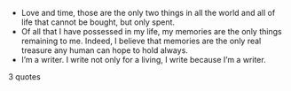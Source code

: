  - Love and time, those are the only two things in all the world and all of life that cannot be bought, but only spent.
 - Of all that I have possessed in my life, my memories are the only things remaining to me. Indeed, I believe that memories are the only real treasure any human can hope to hold always.
 - I’m a writer. I write not only for a living, I write because I’m a writer.

3 quotes